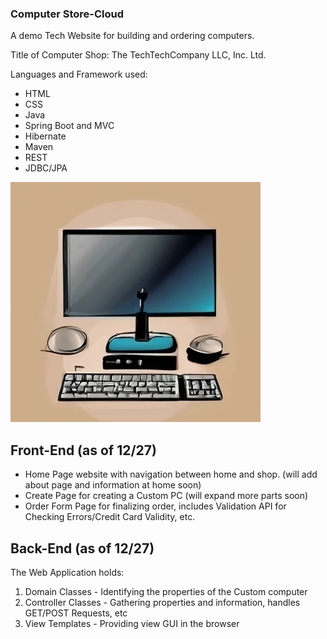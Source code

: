 ### Computer Store-Cloud

A demo Tech Website for building and ordering computers.

Title of Computer Shop: The TechTechCompany LLC, Inc. Ltd.

Languages and Framework used:
- HTML
- CSS
- Java
- Spring Boot and MVC
- Hibernate
- Maven
- REST
- JDBC/JPA

![Alt text](src/main/resources/static/images/ComputerParts.png)

## Front-End (as of 12/27)
- Home Page website with navigation between home and shop. (will add about page and information at home soon)
- Create Page for creating a Custom PC (will expand more parts soon)
- Order Form Page for finalizing order, includes Validation API for Checking Errors/Credit Card Validity, etc.

## Back-End (as of 12/27)
The Web Application holds:
1. Domain Classes - Identifying the properties of the Custom computer
2. Controller Classes - Gathering properties and information, handles GET/POST Requests, etc
3. View Templates - Providing view GUI in the browser
